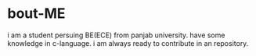 # bout-ME
i am a student persuing BE(ECE) from panjab university.
have some knowledge in c-language.
i am always ready to contribute in an repository.
